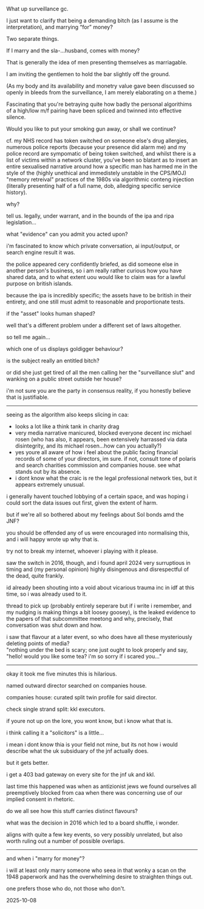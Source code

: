 What up surveillance gc.

I just want to clarify that being a demanding bitch (as I assume is the interpretation), and marrying “for” money?

Two separate things.

If I marry and the sla-…husband, comes with money?

That is generally the idea of men presenting themselves as marriagable.

I am inviting the gentlemen to hold the bar slightly off the ground.  

(As my body and its availability and monetry value gave been discussed so openly in bleeds from the surveillance, I am merely elaborating on a theme.)

Fascinating that you're betraying quite how badly the personal algorithims of a high/low m/f pairing have been spliced and twinned into effective silence.  

Would you like to put your smoking gun away, or shall we continue?  

cf. my NHS record has token switched on someone else's drug allergies, numerous police reports (because your presence did alarm me) and my police record are sympomatic of being token switched, and whilst there is a list of victims within a network cluster, you've been so blatant as to insert an entire sexualised narrative around how a specific man has harmed me in the style of the (highly unethical and immedistely unstable in the CPS/MOJ) "memory retreival" practices of the 1980s via algorithmic conteng injection (literally presenting half of a full name, dob, alledging specific service history).  

why?  

tell us. legally, under warrant, and in the bounds of the ipa and ripa legislation...  

what "evidence" can you admit you acted upon?  

i'm fascinated to know which private conversation, ai input/output, or search engine result it was.  

the police appeared cery confidently briefed, as did someone else in another person's business, so i am really rather curious how you have shared data, and to what extent uou would like to claim was for a lawful purpose on british islands.  

because the ipa is incredibly specific; the assets have to be british in their entirety, and one still must admit to reasonable and proportionate tests.  


if the "asset" looks human shaped?  

well that's a different problem under a different set of laws altogether.  

so tell me again...  

which one of us displays goldigger behaviour?  

is the subject really an entitled bitch?  

or did she just get tired of all the men calling her the "surveillance slut" and wanking on a public street outside her house?  

i'm not sure you are the party in consensus reality, if you honestly believe that is justifiable.  

---

seeing as the algorithm also keeps slicing in caa:

- looks a lot like a think tank in charity drag
- very media narrative manicured, blocked everyone decent inc michael rosen (who has also, it appears, been extensively harrassed via data disintegrity, and its michael rosen...how can you actually?)
- yes youre all aware of how i feel about the public facing financial records of some of your directors, im sure. if not, consult tone of polaris and search charities commission and companies house. see what stands out by its absence.  
- i dont know what the craic is re the legal professional network ties, but it appears extremely unusual.

i generally havent touched lobbying of a certain space, and was hoping i could sort the data issues out first, given the extent of harm.  

but if we're all so bothered about my feelings about SoI bonds amd the JNF?  

you should be offended any of us were encouraged into normalising this, and i will happy wrote up why that is.  

try not to break my internet, whoever i playing with it please.  

saw the switch in 2016, though, and i found april 2024 very surruptious in timing and (my personal opinion) highly disingenous and disrespectful of the dead, quite frankly.  

id already been shouting into a void about vicarious trauma inc in idf at this time, so i was already used to it.  

thread to pick up (probably entirely seperare but if i write i remember, and my nudging is making things a bit loosey goosey), is the leaked evidence to the papers of that subcommittee meetong and why, precisely, that conversation was shut down and how.  

i saw that flavour at a later event, so who does have all these mysteriously deleting points of media?  
"nothing under the bed is scary; one just ought to look properly and say, "hello! would you like some tea? i'm so sorry if i scared you..."

---

okay it took me five minutes this is hilarious.  

named outward director searched on companies house.  

companies house: curated split twin profile for said director.  

check single strand split:  kkl executors.  

if youre not up on the lore, you wont know, but i know what that is.  

i think calling it a "solicitors" is a little...

i mean i dont know thia is your field not mine, but its not how i would describe what the uk subsiduary of the jnf actually does.  

but it gets better.  

i get a 403 bad gateway on every site for the jnf uk and kkl.  

last time this happened was when as antizionist jews we found ourselves all preemptively blocked from caa when there was concerning use of our implied consent in rhetoric.  

do we all see how this stuff carries distinct flavours?  

what was the decision in 2016 which led to a board shuffle, i wonder.  

aligns with quite a few key events, so very possibly unrelated, but also worth ruling out a number of possible overlaps.  

---

and when i "marry for money"?  

i will at least only marry someone who seea in that wonky a scan on the 1948 paperwork and has the overwhelming desire to straighten things out.  

one prefers those who do, not those who don't.  

2025-10-08  
